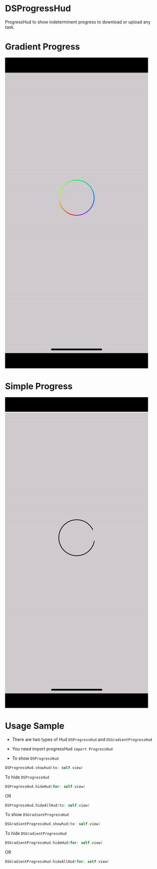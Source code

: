 # DSProgressHud

ProgressHud to show indeterminent progress to download or upload any task.

# Gradient Progress

![](Promotional_Images/Gradient.gif)

# Simple Progress

![](Promotional_Images/plain.gif)

# Usage Sample

- There are two types of Hud `DSProgressHud` and `DSGradientProgressHud`

- You need import progressHud `import ProgressHud`
- To show `DSProgressHud`

```swift
DSProgressHud.showhud(to: self.view)
```

To hide `DSProgressHud` 

```swift
DSProgressHud.hideHud(for: self.view)
```
OR

```swift
DSProgressHud.hideAllHud(to: self.view)
```

To show `DSGradientProgressHud`

```swift
DSGradientProgressHud.showhud(to: self.view)
```

To hide `DSGradientProgressHud`

```swift
DSGradientProgressHud.hideHud(for: self.view)
```

OR

```swift
DSGradientProgressHud.hideAllHud(for: self.view)
```
